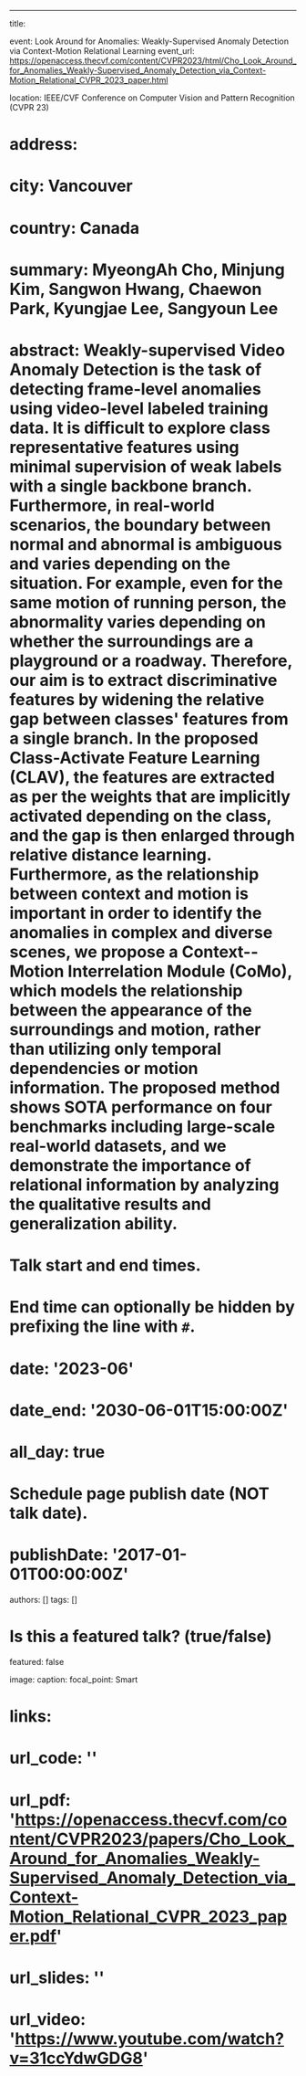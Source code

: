 ---
title: 

event: Look Around for Anomalies: Weakly-Supervised Anomaly Detection via Context-Motion Relational Learning
event_url: https://openaccess.thecvf.com/content/CVPR2023/html/Cho_Look_Around_for_Anomalies_Weakly-Supervised_Anomaly_Detection_via_Context-Motion_Relational_CVPR_2023_paper.html

location: IEEE/CVF Conference on Computer Vision and Pattern Recognition (CVPR 23)
# address:
#  city: Vancouver
#  country: Canada

# summary: **MyeongAh Cho**, Minjung Kim, Sangwon Hwang, Chaewon Park, Kyungjae Lee, Sangyoun Lee
# abstract: Weakly-supervised Video Anomaly Detection is the task of detecting frame-level anomalies using video-level labeled training data. It is difficult to explore class representative features using minimal supervision of weak labels with a single backbone branch. Furthermore, in real-world scenarios, the boundary between normal and abnormal is ambiguous and varies depending on the situation. For example, even for the same motion of running person, the abnormality varies depending on whether the surroundings are a playground or a roadway. Therefore, our aim is to extract discriminative features by widening the relative gap between classes' features from a single branch. In the proposed Class-Activate Feature Learning (CLAV), the features are extracted as per the weights that are implicitly activated depending on the class, and the gap is then enlarged through relative distance learning. Furthermore, as the relationship between context and motion is important in order to identify the anomalies in complex and diverse scenes, we propose a Context--Motion Interrelation Module (CoMo), which models the relationship between the appearance of the surroundings and motion, rather than utilizing only temporal dependencies or motion information. The proposed method shows SOTA performance on four benchmarks including large-scale real-world datasets, and we demonstrate the importance of relational information by analyzing the qualitative results and generalization ability.

# Talk start and end times.
#   End time can optionally be hidden by prefixing the line with `#`.
# date: '2023-06'
# date_end: '2030-06-01T15:00:00Z'
# all_day: true

# Schedule page publish date (NOT talk date).
# publishDate: '2017-01-01T00:00:00Z'

authors: []
tags: []

# Is this a featured talk? (true/false)
featured: false

image:
  caption: 
  focal_point: Smart

# links:
# url_code: ''
# url_pdf: 'https://openaccess.thecvf.com/content/CVPR2023/papers/Cho_Look_Around_for_Anomalies_Weakly-Supervised_Anomaly_Detection_via_Context-Motion_Relational_CVPR_2023_paper.pdf'
# url_slides: ''
# url_video: 'https://www.youtube.com/watch?v=31ccYdwGDG8'

